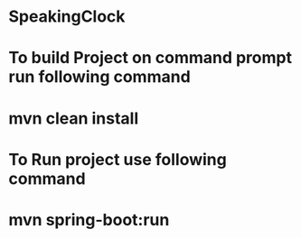 # SpeakingClock
# To build Project on command prompt run following command
# mvn clean install

# To Run project use following command
# mvn spring-boot:run
